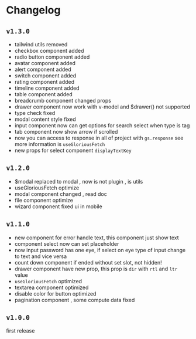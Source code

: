 # Changelog

## `v1.3.0`

- tailwind utils removed
- checkbox component added
- radio button component added
- avatar component added
- alert component added
- switch component added
- rating component added
- timeline component added
- table component added
- breadcrumb component changed props
- drawer component now work with v-model and $drawer() not supported
- type check fixed
- modal content style fixed
- input component now can get options for search select when type is tag
- tab component now show arrow if scrolled
- now you can access to response in all of project with `gs.response` see more information is `useGloriousFetch`
- new props for select component `displayTextKey`

## `v1.2.0`

- $modal replaced to modal , now is not plugin , is utils
- useGloriousFetch optimize
- modal component changed , read doc
- file component optimize
- wizard component fixed ui in mobile

## `v1.1.0`

- new component for error handle text, this component just show text
- component select now can set placeholder
- now input password has one eye, if select on eye type of input change to text and vice versa
- count down component if ended without set slot, not hidden!
- drawer component have new prop, this prop is `dir` with `rtl` and `ltr` value
- `useGloriousFetch` optimized
- textarea component optimized
- disable color for button optimized
- pagination component , some compute data fixed

## `v1.0.0`

first release
